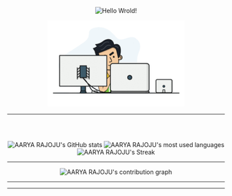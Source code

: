 <!--Credits: 
readme typing animation: https://github.com/DenverCoder1/readme-typing-svg
readme stats: https://github.com/anuraghazra/github-readme-stats
readme streak stats: https://github.com/DenverCoder1/github-readme-streak-stats
readme activity graph: https://github.com/ashutosh00710/github-readme-activity-graph
readme stats (small repo cards) : https://github.com/DenverCoder1/github-readme-stats
-->

<!-- <h3 align="centre"> 
  Hi There!!!
  <img src="https://media.giphy.com/media/hvRJCLFzcasrR4ia7z/giphy.gif" width="28">
</h3> -->

<!-- [![Hello Wrold!](https://readme-typing-svg.herokuapp.com/?size=50&center=true&vCenter=true&width=800&height=100&color=fe428e&lines=👋+Hello+World!;👋+Bonjour+le+Monde!)](https://aaryarajoju.github.io/portfolio/) -->

<p align="center">
  <img src="https://readme-typing-svg.herokuapp.com/?size=50&center=true&vCenter=true&width=800&height=100&color=fe428e&lines=👋+Hello+World!" alt="Hello Wrold!" /> 
<!--   <img src="https://raw.githubusercontent.com/aaryarajoju/aaryarajoju/main/AARYA%20RAJOJU%20-%20banner.png" alt="AARYA RAJOJU" />  -->
</p>

<p align="center">
<img title="AARYA RAJOJU" alt="AARYA RAJOJU" height="200" src="./logos/animation-transparent-2.gif" />
<br>
</p>

---
 
<br>
<br>

<p align="center">
  <img src="https://github-readme-stats.vercel.app/api?username=aaryarajoju&include_all_commits=true&count_private=true&show_icons=true&theme=radical" alt="AARYA RAJOJU's GitHub stats" /> 
  <img src="https://github-readme-stats.vercel.app/api/top-langs/?username=aaryarajoju&layout=compact&langs_count=10&theme=radical&hide=css,html,scss" alt="AARYA RAJOJU's most used languages" /> 
  <img src="http://github-readme-streak-stats.herokuapp.com?user=aaryarajoju&theme=radical" alt="AARYA RAJOJU's Streak" />
</p>

---

<p align="center">
<img width="750px" src="https://github-readme-activity-graph.vercel.app/graph?username=aaryarajoju&area=true&theme=redical" alt="AARYA RAJOJU's contribution graph" />
</p>

---

</p>

---

<!-- <b>Note:</b> All the stats are of my public code and they don't reflect experience or skill level. -->

<!-- ![](https://hit.yhype.me/github/profile?user_id=30365637) -->

<!--
Here are some ideas to get you started:
- 🔭 I’m currently working on ...
- 🌱 I’m currently learning ...
- 👯 I’m looking to collaborate on ...
- 🤔 I’m looking for help with ...
- 💬 Ask me about ...
- 📫 How to reach me: ...
- 😄 Pronouns: ...
- ⚡ Fun fact: ...
-->
